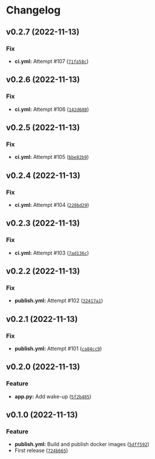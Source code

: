 # Changelog

<!--next-version-placeholder-->

## v0.2.7 (2022-11-13)
### Fix
* **ci.yml:** Attempt #107 ([`71fa58c`](https://github.com/tim83/notify_api/commit/71fa58c185f0b4c431a70097e54656ebcc7fb5f8))

## v0.2.6 (2022-11-13)
### Fix
* **ci.yml:** Attempt #106 ([`142d688`](https://github.com/tim83/notify_api/commit/142d6881bf19d0659de4e9531daf19f4ba1b2943))

## v0.2.5 (2022-11-13)
### Fix
* **ci.yml:** Attempt #105 ([`bbe82b9`](https://github.com/tim83/notify_api/commit/bbe82b9ff1aca0ac3e41959cba727a2228a5c55a))

## v0.2.4 (2022-11-13)
### Fix
* **ci.yml:** Attempt #104 ([`228bd29`](https://github.com/tim83/notify_api/commit/228bd29e4577f50857cced3546d010bf35277bbc))

## v0.2.3 (2022-11-13)
### Fix
* **ci.yml:** Attempt #103 ([`7ad136c`](https://github.com/tim83/notify_api/commit/7ad136ca7196a80aa0157736eb820da17c127525))

## v0.2.2 (2022-11-13)
### Fix
* **publish.yml:** Attempt #102 ([`32417a1`](https://github.com/tim83/notify_api/commit/32417a1f4b9fdead250b18712a4dec1effc2a2e1))

## v0.2.1 (2022-11-13)
### Fix
* **publish.yml:** Attempt #101 ([`ca84cc9`](https://github.com/tim83/notify_api/commit/ca84cc935f4d7c0a88fbd99c6dd40a037b2bbb5a))

## v0.2.0 (2022-11-13)
### Feature
* **app.py:** Add wake-up ([`5f2b485`](https://github.com/tim83/notify_api/commit/5f2b485638b692f22d58f79cb47e56a04a9c4660))

## v0.1.0 (2022-11-13)
### Feature
* **publish.yml:** Build and publish docker images ([`5dff592`](https://github.com/tim83/notify_api/commit/5dff592d2ac03d98d3ae5f440040a526c484764c))
* First release ([`724b665`](https://github.com/tim83/notify_api/commit/724b6655c54532b9942f4eb7c3137ec6c5e980b7))
